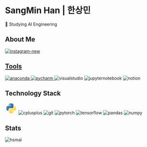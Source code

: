 # SangMin Han | 한상민

:8ball: Studying AI Engineering

## About Me

<a href="https://instagram.com/hsm_inn" target="_blank"> <img width="48" height="48" src="https://img.icons8.com/fluency/48/instagram-new.png" alt="instagram-new"/>
          
          

## Tools

<img src="https://cdn.jsdelivr.net/gh/devicons/devicon@latest/icons/anaconda/anaconda-original.svg" alt="anaconda" width="40" height="40"/> <img src="https://cdn.jsdelivr.net/gh/devicons/devicon/icons/pycharm/pycharm-original.svg" alt="pycharm" width="40" height="40"/> </a> <img src="https://cdn.jsdelivr.net/gh/devicons/devicon@latest/icons/visualstudio/visualstudio-original.svg" alt="visualstudio" width="40" height="40"/> </a> <img src="https://cdn.jsdelivr.net/gh/devicons/devicon@latest/icons/jupyter/jupyter-original.svg" alt="jupyternotebook" width="40" height="40"/> <a/> <img src="https://cdn.jsdelivr.net/gh/devicons/devicon@latest/icons/notion/notion-original.svg" alt="notion" width="40" height="40"/>
      

## Technology Stack

</a> <img src="https://raw.githubusercontent.com/devicons/devicon/master/icons/python/python-original.svg" alt="python" width="40" height="40"/> </a> <img src="https://cdn.jsdelivr.net/gh/devicons/devicon@latest/icons/cplusplus/cplusplus-original.svg" alt="cplusplus" width="40" height="40"/> <a/> <img src="https://cdn.jsdelivr.net/gh/devicons/devicon@latest/icons/git/git-original.svg" alt="git" width="40" height="40"/> <a/> <img src="https://cdn.jsdelivr.net/gh/devicons/devicon@latest/icons/pytorch/pytorch-original.svg" alt="pytorch" width="40" height="40"/> <a/> <img src="https://cdn.jsdelivr.net/gh/devicons/devicon@latest/icons/tensorflow/tensorflow-original.svg" alt="tensorflow" width="40" height="40"/> <a/> <img src="https://cdn.jsdelivr.net/gh/devicons/devicon@latest/icons/pandas/pandas-original.svg" alt="pandas" width="40" height="40"/> <a/> <img src="https://cdn.jsdelivr.net/gh/devicons/devicon@latest/icons/numpy/numpy-original.svg" alt="numpy" width="40" height="40"/> <a/> 
          
          
          
          
          
          

## Stats

<p><img src="https://github-readme-stats.vercel.app/api?username=hsmai&theme=material-palenight&hide_border=false&include_all_commits=false&count_private=false" alt="hsmai" /></p>
